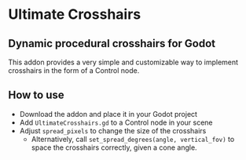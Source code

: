 # Ultimate Crosshairs
## Dynamic procedural crosshairs for Godot

This addon provides a very simple and customizable way to implement crosshairs in the form of a Control node.

## How to use

- Download the addon and place it in your Godot project
- Add `UltimateCrosshairs.gd` to a Control node in your scene
- Adjust `spread_pixels` to change the size of the crosshairs
  - Alternatively, call `set_spread_degrees(angle, vertical_fov)` to space the crosshairs correctly, given a cone angle.